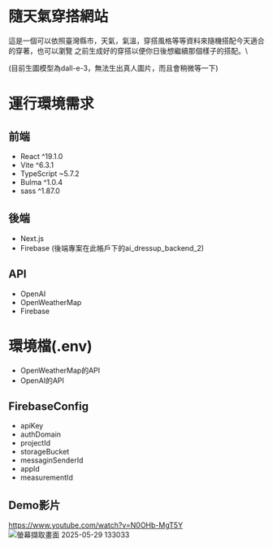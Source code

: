 # 隨天氣穿搭網站

這是一個可以依照臺灣縣市，天氣，氣溫，穿搭風格等等資料來隨機搭配今天適合的穿著，也可以瀏覽
之前生成好的穿搭以便你日後想繼續那個樣子的搭配。\

(目前生圖模型為dall-e-3，無法生出真人圖片，而且會稍微等一下)

# 運行環境需求

## 前端
- React ^19.1.0
- Vite ^6.3.1
- TypeScript ~5.7.2
- Bulma ^1.0.4
- sass ^1.87.0
## 後端
- Next.js
- Firebase
  (後端專案在此帳戶下的ai_dressup_backend_2)
## API
- OpenAI
- OpenWeatherMap
- Firebase

# 環境檔(.env)
-  OpenWeatherMap的API
-  OpenAI的API
## FirebaseConfig
- apiKey
- authDomain
- projectId
- storageBucket
- messaginSenderId
- appId
- measurementId

## Demo影片

https://www.youtube.com/watch?v=N0OHb-MgT5Y
![螢幕擷取畫面 2025-05-29 133033](https://github.com/user-attachments/assets/1a0d3223-0c9a-47b3-bfbb-0f10d49c1026)

